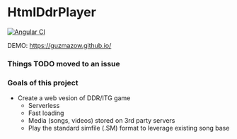 # HtmlDdrPlayer

[![Angular CI](https://github.com/Guzmazow/HtmlDdrPlayer/actions/workflows/angular.yml/badge.svg)](https://github.com/Guzmazow/HtmlDdrPlayer/actions/workflows/angular.yml)

DEMO: https://guzmazow.github.io/

### Things TODO moved to an issue

### Goals of this project
- Create a web vesion of DDR/ITG game
    - Serverless
    - Fast loading
    - Media (songs, videos) stored on 3rd party servers
    - Play the standard simfile (.SM) format to leverage existing song base